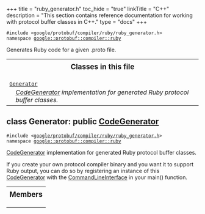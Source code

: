 +++
title = "ruby_generator.h"
toc_hide = "true"
linkTitle = "C++"
description = "This section contains reference documentation for working with protocol buffer classes in C++."
type = "docs"
+++

<p><code>#include &lt;google/protobuf/compiler/ruby/ruby_generator.h&gt;<br>namespace <a href="#google.protobuf.compiler">google::protobuf::compiler::ruby</a></code></p><p>Generates Ruby code for a given .proto file. </p><table width="100%"><tr><th colspan="2"><h3 style="margin-top: 4px">Classes in this file</h3></th></tr><tr><td><div><code><a href="#Generator">Generator</a></code></div><div style="font-style: italic; margin-top: 4px; margin-left: 16px;"><a href='google.protobuf.compiler.code_generator#CodeGenerator'>CodeGenerator</a> implementation for generated Ruby protocol buffer classes. </div></td></tr></table><h2 id="Generator">class Generator: public <a href="google.protobuf.compiler.code_generator#CodeGenerator">CodeGenerator</a></h2><p><code>#include &lt;<a href="#">google/protobuf/compiler/ruby/ruby_generator.h</a>&gt;<br>namespace <a href="#google.protobuf.compiler">google::protobuf::compiler::ruby</a></code></p><p><a href='google.protobuf.compiler.code_generator#CodeGenerator'>CodeGenerator</a> implementation for generated Ruby protocol buffer classes. </p><p>If you create your own protocol compiler binary and you want it to support Ruby output, you can do so by registering an instance of this <a href='google.protobuf.compiler.code_generator#CodeGenerator'>CodeGenerator</a> with the <a href='google.protobuf.compiler.command_line_interface#CommandLineInterface'>CommandLineInterface</a> in your main() function. </p>

<table><tr><th colspan="2"><h3 style="margin-top: 4px">Members</h3></th></tr></table>
